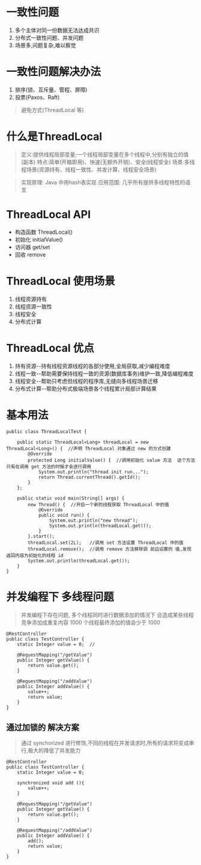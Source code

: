 # 一致性问题

1. 多个主体对同一份数据无法达成共识
2. 分布式一致性问题、并发问题
3. 场景多,问题复杂,难以察觉

# 一致性问题解决办法

1. 排序(锁、互斥量、管程、屏障)
2. 投票(Paxos、Raft)

> 避免方式(ThreadLocal 等)


# 什么是ThreadLocal

> 定义:提供线程局部变量;一个线程局部变量在多个线程中,分别有独立的值(副本)
> 特点:简单(开箱即用)、快速(无额外开销)、安全(线程安全)
> 场景:多线程场景(资源持有、线程一致性、并发计算、线程安全场景)

> 实现原理: Java 中用hash表实现
> 应用范围: 几乎所有提供多线程特性的语言

# ThreadLocal API

* 构造函数 ThreadLocal<T>()
* 初始化 initialValue()
* 访问器 get/set
* 回收 remove

# ThreadLocal 使用场景

1. 线程资源持有
2. 线程资源一致性  
3. 线程安全
4. 分布式计算

# ThreadLocal 优点

1. 持有资源--持有线程资源线程的各部分使用,全局获取,减少编程难度
2. 线程一致--帮助需要保持线程一致的资源(数据库事务)维护一致,降低编程难度
3. 线程安全--帮助只考虑但线程的程序库,无缝向多线程场景迁移
4. 分布式计算--帮助分布式极端场景各个线程累计局部计算结果 


# 基本用法

```
public class ThreadLocalTest {

    public static ThreadLocal<Long> threadLocal = new ThreadLocal<Long>() {  //声明 ThreadLocal 对象通过 new 的方式创建
        @Override
        protected Long initialValue() {  //调用初始化 value 方法  这个方法只有在调用 get 方法的时候才会进行调用
            System.out.println("thread init run...");
            return Thread.currentThread().getId();
        }
    };

    public static void main(String[] args) {
        new Thread() {  //开启一个新的线程获取 ThreadLocal 中的值
            @Override
            public void run() {
                System.out.println("new thread");
                System.out.println(threadLocal.get());
            }
        }.start();
        threadLocal.set(2L);   //调用 set 方法设置 ThreadLocal 中的值
        threadLocal.remove();  //调用 remove 方法移除调 前边设置的 值,发现返回内容为初始化的线程 id
        System.out.println(threadLocal.get());
    }
}
```

# 并发编程下 多线程问题

> 并发编程下存在问题, 多个线程同时进行数据添加的情况下 会造成某些线程竞争添加成重复内容 1000 个线程最终添加的值会少于 1000

```
@RestController
public class TestController {
	static Integer value = 0;  // 
	
	@RequestMapping("/getValue")
    public Integer getValue() {
        return value.get();
    }
	
	@RequestMapping("/addValue")
    public Integer addValue() {
        value++;
        return value;
    }
}
```

## 通过加锁的 解决方案

> 通过 synchorized 进行修饰,不同的线程在并发请求时,所有的请求将变成串行,极大的降低了并发能力

```
@RestController
public class TestController {
	static Integer value = 0; 
	
	synchronized void add (){
		value++;
	}
	
	@RequestMapping("/getValue")
    public Integer getValue() {
        return value.get();
    }
	
	@RequestMapping("/addValue")
    public Integer addValue() {
        add();
        return value;
    }
}
```

